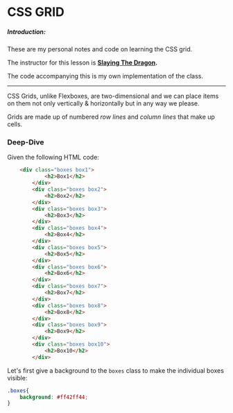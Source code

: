 # CSS GRID

##### Introduction:

These are my personal notes and code on learning the CSS grid.

The instructor for this lesson is **[Slaying The Dragon](https://www.youtube.com/watch?v=EiNiSFIPIQE).**

The code accompanying this is my own implementation of the class.

---

CSS Grids, unlike Flexboxes, are two-dimensional and we can place items on them not only vertically & horizontally but in any way we please.

Grids are made up of numbered *row lines* and *column lines* that make up cells.

### Deep-Dive
Given the following HTML code:

```html
	<div class="boxes box1">
			<h2>Box1</h2>
		</div>
		<div class="boxes box2">
			<h2>Box2</h2>
		</div>
		<div class="boxes box3">
			<h2>Box3</h2>
		</div>
		<div class="boxes box4">
			<h2>Box4</h2>
		</div>
		<div class="boxes box5">
			<h2>Box5</h2>
		</div>
		<div class="boxes box6">
			<h2>Box6</h2>
		</div>
		<div class="boxes box7">
			<h2>Box7</h2>
		</div>
		<div class="boxes box8">
			<h2>Box8</h2>
		</div>
		<div class="boxes box9">
			<h2>Box9</h2>
		</div>
		<div class="boxes box10">
			<h2>Box10</h2>
		</div>
```

Let's first give a background to the `boxes` class to make the individual boxes visible:

```css
.boxes{
	background: #ff42ff44;
}
```
